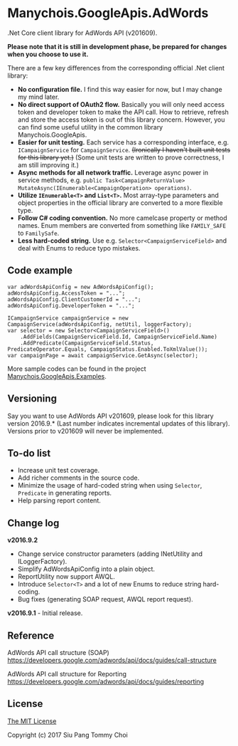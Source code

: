 # Manychois.GoogleApis.AdWords
.Net Core client library for AdWords API (v201609).

**Please note that it is still in development phase, be prepared for changes when you choose to use it.**

There are a few key differences from the corresponding official .Net client library:
- **No configuration file.** I find this way easier for now, but I may change my mind later. 
- **No direct support of OAuth2 flow.** Basically you will only need access token and developer token to make the API call. How to retrieve, refresh and store the access token is out of this library concern. However, you can find some useful utility in the common library Manychois.GoogleApis.
- **Easier for unit testing.** Each service has a corresponding interface, e.g. `ICampaignService` for `CampaignService`. ~~(Ironically I haven't built unit tests for this library yet.)~~ (Some unit tests are written to prove correctness, I am still improving it.)
- **Async methods for all network traffic.** Leverage async power in service methods, e.g. `public Task<CampaignReturnValue> MutateAsync(IEnumerable<CampaignOperation> operations)`.
- **Utilize `IEnumerable<T>` and `List<T>`.** Most array-type parameters and object properties in the official library are converted to a more flexible type.
- **Follow C# coding convention.** No more camelcase property or method names. Enum members are converted from something like `FAMILY_SAFE` to `FamilySafe`.
- **Less hard-coded string.** Use e.g. `Selector<CampaignServiceField>` and deal with Enums to reduce typo mistakes.

## Code example
```
var adWordsApiConfig = new AdWordsApiConfig();
adWordsApiConfig.AccessToken = "...";
adWordsApiConfig.ClientCustomerId = "...";
adWordsApiConfig.DeveloperToken = "...";

ICampaignService campaignService = new CampaignService(adWordsApiConfig, netUtil, loggerFactory);
var selector = new Selector<CampaignServiceField>()
	.AddFields(CampaignServiceField.Id, CampaignServiceField.Name)
	.AddPredicate(CampaignServiceField.Status, PredicateOperator.Equals, CampaignStatus.Enabled.ToXmlValue());
var campaignPage = await campaignService.GetAsync(selector);
```

More sample codes can be found in the project [Manychois.GoogleApis.Examples](https://github.com/manychois/googleapis-dotnetcore/tree/master/src/Manychois.GoogleApis.Examples).

## Versioning
Say you want to use AdWords API v201609, please look for this library version 2016.9.* (Last number indicates incremental updates of this library). Versions prior to v201609 will never be implemented.

## To-do list
- Increase unit test coverage.
- Add richer comments in the source code.
- Minimize the usage of hard-coded string when using `Selector`, `Predicate` in generating reports.
- Help parsing report content.

## Change log

**v2016.9.2**
- Change service constructor parameters (adding INetUtility and ILoggerFactory).
- Simplify AdWordsApiConfig into a plain object.
- ReportUtility now support AWQL.
- Introduce `Selector<T>` and a lot of new Enums to reduce string hard-coding.
- Bug fixes (generating SOAP request, AWQL report request).

**v2016.9.1** - Initial release.

## Reference

AdWords API call structure (SOAP)
https://developers.google.com/adwords/api/docs/guides/call-structure

AdWords API call structure for Reporting
https://developers.google.com/adwords/api/docs/guides/reporting 

## License
[The MIT License](../../LICENSE.md)

Copyright (c) 2017 Siu Pang Tommy Choi